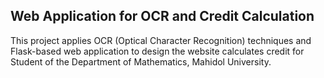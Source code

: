 ## Web Application for OCR and Credit Calculation

This project applies OCR (Optical Character Recognition) techniques and Flask-based web application to design the website calculates credit for Student of the Department of Mathematics, Mahidol University.
